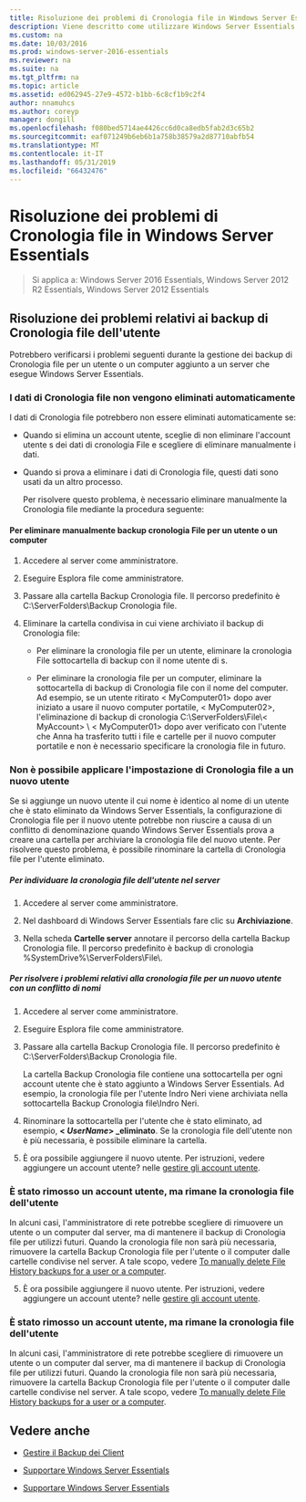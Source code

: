 ```yaml
---
title: Risoluzione dei problemi di Cronologia file in Windows Server Essentials
description: Viene descritto come utilizzare Windows Server Essentials
ms.custom: na
ms.date: 10/03/2016
ms.prod: windows-server-2016-essentials
ms.reviewer: na
ms.suite: na
ms.tgt_pltfrm: na
ms.topic: article
ms.assetid: ed062945-27e9-4572-b1bb-6c8cf1b9c2f4
author: nnamuhcs
ms.author: coreyp
manager: dongill
ms.openlocfilehash: f080bed5714ae4426cc6d0ca8edb5fab2d3c65b2
ms.sourcegitcommit: eaf071249b6eb6b1a758b38579a2d87710abfb54
ms.translationtype: MT
ms.contentlocale: it-IT
ms.lasthandoff: 05/31/2019
ms.locfileid: "66432476"
---
```

# <a name="troubleshoot-file-history-in-windows-server-essentials"></a>Risoluzione dei problemi di Cronologia file in Windows Server Essentials

>Si applica a: Windows Server 2016 Essentials, Windows Server 2012 R2 Essentials, Windows Server 2012 Essentials 
  
## <a name="troubleshoot-issues-with-user-file-history-backups"></a>Risoluzione dei problemi relativi ai backup di Cronologia file dell'utente  
 Potrebbero verificarsi i problemi seguenti durante la gestione dei backup di Cronologia file per un utente o un computer aggiunto a un server che esegue Windows Server Essentials.  
  
### <a name="file-history-data-is-not-automatically-deleted"></a>I dati di Cronologia file non vengono eliminati automaticamente  
 I dati di Cronologia file potrebbero non essere eliminati automaticamente se:  
  
- Quando si elimina un account utente, sceglie di non eliminare l'account utente s dei dati di cronologia File e scegliere di eliminare manualmente i dati.  
  
- Quando si prova a eliminare i dati di Cronologia file, questi dati sono usati da un altro processo.  
  
  Per risolvere questo problema, è necessario eliminare manualmente la Cronologia file mediante la procedura seguente:  
  
####  <a name="BKMK_manuallyDelete"></a> Per eliminare manualmente backup cronologia File per un utente o un computer  
  
1.  Accedere al server come amministratore.  
  
2.  Eseguire Esplora file come amministratore.  
  
3.  Passare alla cartella Backup Cronologia file. Il percorso predefinito è C:\ServerFolders\Backup Cronologia file.  
  
4.  Eliminare la cartella condivisa in cui viene archiviato il backup di Cronologia file:  
  
    -   Per eliminare la cronologia file per un utente, eliminare la cronologia File sottocartella di backup con il nome utente di s.  
  
    -   Per eliminare la cronologia file per un computer, eliminare la sottocartella di backup di Cronologia file con il nome del computer. Ad esempio, se un utente ritirato < MyComputer01\> dopo aver iniziato a usare il nuovo computer portatile, < MyComputer02\>, l'eliminazione di backup di cronologia C:\ServerFolders\File\\< MyAccount\> \\ < MyComputer01\> dopo aver verificato con l'utente che Anna ha trasferito tutti i file e cartelle per il nuovo computer portatile e non è necessario specificare la cronologia file in futuro.  
  
### <a name="cannot-apply-file-history-setting-to-a-new-user"></a>Non è possibile applicare l'impostazione di Cronologia file a un nuovo utente  
 Se si aggiunge un nuovo utente il cui nome è identico al nome di un utente che è stato eliminato da Windows Server Essentials, la configurazione di Cronologia file per il nuovo utente potrebbe non riuscire a causa di un conflitto di denominazione quando Windows Server Essentials prova a creare una cartella per archiviare la cronologia file del nuovo utente. Per risolvere questo problema, è possibile rinominare la cartella di Cronologia file per l'utente eliminato.  
  
##### <a name="to-locate-user-file-history-on-the-server"></a>Per individuare la cronologia file dell'utente nel server  
  
1.  Accedere al server come amministratore.  
  
2.  Nel dashboard di Windows Server Essentials fare clic su **Archiviazione**.  
  
3.  Nella scheda **Cartelle server** annotare il percorso della cartella Backup Cronologia file. Il percorso predefinito è backup di cronologia %SystemDrive%\ServerFolders\File\\.  
  
##### <a name="to-resolve-file-history-issues-for-a-new-user-with-a-name-conflict"></a>Per risolvere i problemi relativi alla cronologia file per un nuovo utente con un conflitto di nomi  
  
1.  Accedere al server come amministratore.  
  
2.  Eseguire Esplora file come amministratore.  
  
3.  Passare alla cartella Backup Cronologia file. Il percorso predefinito è C:\ServerFolders\Backup Cronologia file.  
  
     La cartella Backup Cronologia file contiene una sottocartella per ogni account utente che è stato aggiunto a Windows Server Essentials. Ad esempio, la cronologia file per l'utente Indro Neri viene archiviata nella sottocartella Backup Cronologia file\Indro Neri.  
  
4.  Rinominare la sottocartella per l'utente che è stato eliminato, ad esempio,  **< *UserName*> _eliminato**. Se la cronologia file dell'utente non è più necessaria, è possibile eliminare la cartella.  
  

5.  È ora possibile aggiungere il nuovo utente. Per istruzioni, vedere aggiungere un account utente? nelle [gestire gli account utente](../manage/Manage-User-Accounts-in-Windows-Server-Essentials.md).  
  
### <a name="a-user-account-was-removed-but-the-users-file-history-remains"></a>È stato rimosso un account utente, ma rimane la cronologia file dell'utente  
 In alcuni casi, l'amministratore di rete potrebbe scegliere di rimuovere un utente o un computer dal server, ma di mantenere il backup di Cronologia file per utilizzi futuri. Quando la cronologia file non sarà più necessaria, rimuovere la cartella Backup Cronologia file per l'utente o il computer dalle cartelle condivise nel server. A tale scopo, vedere [To manually delete File History backups for a user or a computer](Troubleshoot-File-History-in-Windows-Server-Essentials.md#BKMK_manuallyDelete).  

5. È ora possibile aggiungere il nuovo utente. Per istruzioni, vedere aggiungere un account utente? nelle [gestire gli account utente](../manage/Manage-User-Accounts-in-Windows-Server-Essentials.md).  
  
### <a name="a-user-account-was-removed-but-the-users-file-history-remains"></a>È stato rimosso un account utente, ma rimane la cronologia file dell'utente  
 In alcuni casi, l'amministratore di rete potrebbe scegliere di rimuovere un utente o un computer dal server, ma di mantenere il backup di Cronologia file per utilizzi futuri. Quando la cronologia file non sarà più necessaria, rimuovere la cartella Backup Cronologia file per l'utente o il computer dalle cartelle condivise nel server. A tale scopo, vedere [To manually delete File History backups for a user or a computer](../support/Troubleshoot-File-History-in-Windows-Server-Essentials.md#BKMK_manuallyDelete).  

  
## <a name="see-also"></a>Vedere anche  
  
-   [Gestire il Backup dei Client](../manage/Manage-Client-Computer-Backup-in-Windows-Server-Essentials.md)  
  

-   [Supportare Windows Server Essentials](Support-Windows-Server-Essentials.md)

-   [Supportare Windows Server Essentials](../support/Support-Windows-Server-Essentials.md)


